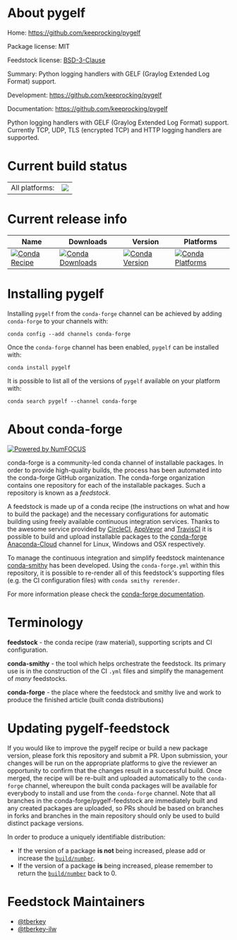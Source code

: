 About pygelf
============

Home: https://github.com/keeprocking/pygelf

Package license: MIT

Feedstock license: [BSD-3-Clause](https://github.com/conda-forge/pygelf-feedstock/blob/master/LICENSE.txt)

Summary: Python logging handlers with GELF (Graylog Extended Log Format) support.

Development: https://github.com/keeprocking/pygelf

Documentation: https://github.com/keeprocking/pygelf

Python logging handlers with GELF (Graylog Extended Log Format) support.
Currently TCP, UDP, TLS (encrypted TCP) and HTTP logging handlers are supported.


Current build status
====================


<table><tr><td>All platforms:</td>
    <td>
      <a href="https://dev.azure.com/conda-forge/feedstock-builds/_build/latest?definitionId=5218&branchName=master">
        <img src="https://dev.azure.com/conda-forge/feedstock-builds/_apis/build/status/pygelf-feedstock?branchName=master">
      </a>
    </td>
  </tr>
</table>

Current release info
====================

| Name | Downloads | Version | Platforms |
| --- | --- | --- | --- |
| [![Conda Recipe](https://img.shields.io/badge/recipe-pygelf-green.svg)](https://anaconda.org/conda-forge/pygelf) | [![Conda Downloads](https://img.shields.io/conda/dn/conda-forge/pygelf.svg)](https://anaconda.org/conda-forge/pygelf) | [![Conda Version](https://img.shields.io/conda/vn/conda-forge/pygelf.svg)](https://anaconda.org/conda-forge/pygelf) | [![Conda Platforms](https://img.shields.io/conda/pn/conda-forge/pygelf.svg)](https://anaconda.org/conda-forge/pygelf) |

Installing pygelf
=================

Installing `pygelf` from the `conda-forge` channel can be achieved by adding `conda-forge` to your channels with:

```
conda config --add channels conda-forge
```

Once the `conda-forge` channel has been enabled, `pygelf` can be installed with:

```
conda install pygelf
```

It is possible to list all of the versions of `pygelf` available on your platform with:

```
conda search pygelf --channel conda-forge
```


About conda-forge
=================

[![Powered by NumFOCUS](https://img.shields.io/badge/powered%20by-NumFOCUS-orange.svg?style=flat&colorA=E1523D&colorB=007D8A)](http://numfocus.org)

conda-forge is a community-led conda channel of installable packages.
In order to provide high-quality builds, the process has been automated into the
conda-forge GitHub organization. The conda-forge organization contains one repository
for each of the installable packages. Such a repository is known as a *feedstock*.

A feedstock is made up of a conda recipe (the instructions on what and how to build
the package) and the necessary configurations for automatic building using freely
available continuous integration services. Thanks to the awesome service provided by
[CircleCI](https://circleci.com/), [AppVeyor](https://www.appveyor.com/)
and [TravisCI](https://travis-ci.com/) it is possible to build and upload installable
packages to the [conda-forge](https://anaconda.org/conda-forge)
[Anaconda-Cloud](https://anaconda.org/) channel for Linux, Windows and OSX respectively.

To manage the continuous integration and simplify feedstock maintenance
[conda-smithy](https://github.com/conda-forge/conda-smithy) has been developed.
Using the ``conda-forge.yml`` within this repository, it is possible to re-render all of
this feedstock's supporting files (e.g. the CI configuration files) with ``conda smithy rerender``.

For more information please check the [conda-forge documentation](https://conda-forge.org/docs/).

Terminology
===========

**feedstock** - the conda recipe (raw material), supporting scripts and CI configuration.

**conda-smithy** - the tool which helps orchestrate the feedstock.
                   Its primary use is in the construction of the CI ``.yml`` files
                   and simplify the management of *many* feedstocks.

**conda-forge** - the place where the feedstock and smithy live and work to
                  produce the finished article (built conda distributions)


Updating pygelf-feedstock
=========================

If you would like to improve the pygelf recipe or build a new
package version, please fork this repository and submit a PR. Upon submission,
your changes will be run on the appropriate platforms to give the reviewer an
opportunity to confirm that the changes result in a successful build. Once
merged, the recipe will be re-built and uploaded automatically to the
`conda-forge` channel, whereupon the built conda packages will be available for
everybody to install and use from the `conda-forge` channel.
Note that all branches in the conda-forge/pygelf-feedstock are
immediately built and any created packages are uploaded, so PRs should be based
on branches in forks and branches in the main repository should only be used to
build distinct package versions.

In order to produce a uniquely identifiable distribution:
 * If the version of a package **is not** being increased, please add or increase
   the [``build/number``](https://conda.io/docs/user-guide/tasks/build-packages/define-metadata.html#build-number-and-string).
 * If the version of a package **is** being increased, please remember to return
   the [``build/number``](https://conda.io/docs/user-guide/tasks/build-packages/define-metadata.html#build-number-and-string)
   back to 0.

Feedstock Maintainers
=====================

* [@tberkey](https://github.com/tberkey/)
* [@tberkey-ilw](https://github.com/tberkey-ilw/)

